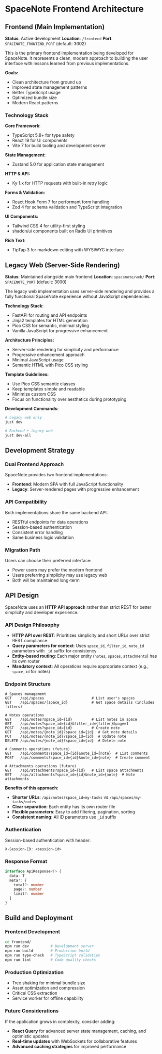 # SpaceNote Frontend Architecture

## Frontend (Main Implementation)

**Status**: Active development
**Location**: `/frontend`
**Port**: `SPACENOTE_FRONTEND_PORT` (default: 3002)

This is the primary frontend implementation being developed for SpaceNote. It represents a clean, modern approach to building the user interface with lessons learned from previous implementations.

**Goals:**
- Clean architecture from ground up
- Improved state management patterns
- Better TypeScript usage
- Optimized bundle size
- Modern React patterns

### Technology Stack

**Core Framework:**
- TypeScript 5.8+ for type safety
- React 19 for UI components
- Vite 7 for build tooling and development server

**State Management:**
- Zustand 5.0 for application state management

**HTTP & API:**
- Ky 1.x for HTTP requests with built-in retry logic

**Forms & Validation:**
- React Hook Form 7 for performant form handling
- Zod 4 for schema validation and TypeScript integration

**UI Components:**
- Tailwind CSS 4 for utility-first styling
- shadcn/ui components built on Radix UI primitives

**Rich Text:**
- TipTap 3 for markdown editing with WYSIWYG interface


## Legacy Web (Server-Side Rendering)

**Status**: Maintained alongside main frontend
**Location**: `spacenote/web/`
**Port**: `SPACENOTE_PORT` (default: 3000)

The legacy web implementation uses server-side rendering and provides a fully functional SpaceNote experience without JavaScript dependencies.

**Technology Stack:**
- FastAPI for routing and API endpoints
- Jinja2 templates for HTML generation
- Pico CSS for semantic, minimal styling
- Vanilla JavaScript for progressive enhancement

**Architecture Principles:**
- Server-side rendering for simplicity and performance
- Progressive enhancement approach
- Minimal JavaScript usage
- Semantic HTML with Pico CSS styling

**Template Guidelines:**
- Use Pico CSS semantic classes
- Keep templates simple and readable
- Minimize custom CSS
- Focus on functionality over aesthetics during prototyping

**Development Commands:**
```bash
# Legacy web only
just dev

# Backend + legacy web
just dev-all
```

## Development Strategy

### Dual Frontend Approach
SpaceNote provides two frontend implementations:
- **Frontend**: Modern SPA with full JavaScript functionality
- **Legacy**: Server-rendered pages with progressive enhancement

### API Compatibility
Both implementations share the same backend API:
- RESTful endpoints for data operations
- Session-based authentication
- Consistent error handling
- Same business logic validation

### Migration Path
Users can choose their preferred interface:
- Power users may prefer the modern frontend
- Users preferring simplicity may use legacy web
- Both will be maintained long-term

## API Design

SpaceNote uses an **HTTP API approach** rather than strict REST for better simplicity and developer experience.

### API Design Philosophy

- **HTTP API over REST**: Prioritizes simplicity and short URLs over strict REST compliance
- **Query parameters for context**: Uses `space_id`, `filter_id`, `note_id` parameters with `_id` suffix for consistency
- **Entity-based routing**: Each major entity (`notes`, `spaces`, `attachments`) has its own router
- **Mandatory context**: All operations require appropriate context (e.g., `space_id` for notes)

### Endpoint Structure
```
# Spaces management
GET    /api/spaces                      # List user's spaces
GET    /api/spaces/{space_id}           # Get space details (includes filters)

# Notes operations
GET    /api/notes?space_id={id}         # List notes in space
GET    /api/notes?space_id={id}&filter_id={filter}&page=1
POST   /api/notes?space_id={id}         # Create note
GET    /api/notes/{note_id}?space_id={id}  # Get note details
PUT    /api/notes/{note_id}?space_id={id}  # Update note
DELETE /api/notes/{note_id}?space_id={id}  # Delete note

# Comments operations (future)
GET    /api/comments?space_id={id}&note_id={note}  # List comments
POST   /api/comments?space_id={id}&note_id={note}  # Create comment

# Attachments operations (future)  
GET    /api/attachments?space_id={id}   # List space attachments
GET    /api/attachments?space_id={id}&note_id={note}  # Note attachments
```

**Benefits of this approach:**
- **Shorter URLs**: `/api/notes?space_id=my-tasks` vs `/api/spaces/my-tasks/notes`
- **Clear separation**: Each entity has its own router file
- **Flexible parameters**: Easy to add filtering, pagination, sorting
- **Consistent naming**: All ID parameters use `_id` suffix

### Authentication
Session-based authentication with header:
```
X-Session-ID: <session-id>
```

### Response Format
```typescript
interface ApiResponse<T> {
  data: T
  meta?: {
    total?: number
    page?: number
    limit?: number
  }
}
```

## Build and Deployment

### Frontend Development
```bash
cd frontend/
npm run dev          # Development server
npm run build        # Production build
npm run type-check   # TypeScript validation
npm run lint         # Code quality checks
```

### Production Optimization
- Tree shaking for minimal bundle size
- Asset optimization and compression
- Critical CSS extraction
- Service worker for offline capability

### Future Considerations

If the application grows in complexity, consider adding:
- **React Query** for advanced server state management, caching, and optimistic updates
- **Real-time updates** with WebSockets for collaborative features
- **Advanced caching strategies** for improved performance

